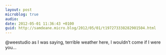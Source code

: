 ```yaml
---
layout: post
microblog: true
audio: 
date: 2012-05-01 11:36:43 +0100
guid: http://samdeane.micro.blog/2012/05/01/t197273338282901504.html
---
```

@weestudio as I was saying, terrible weather here, I wouldn’t come if I were you...
